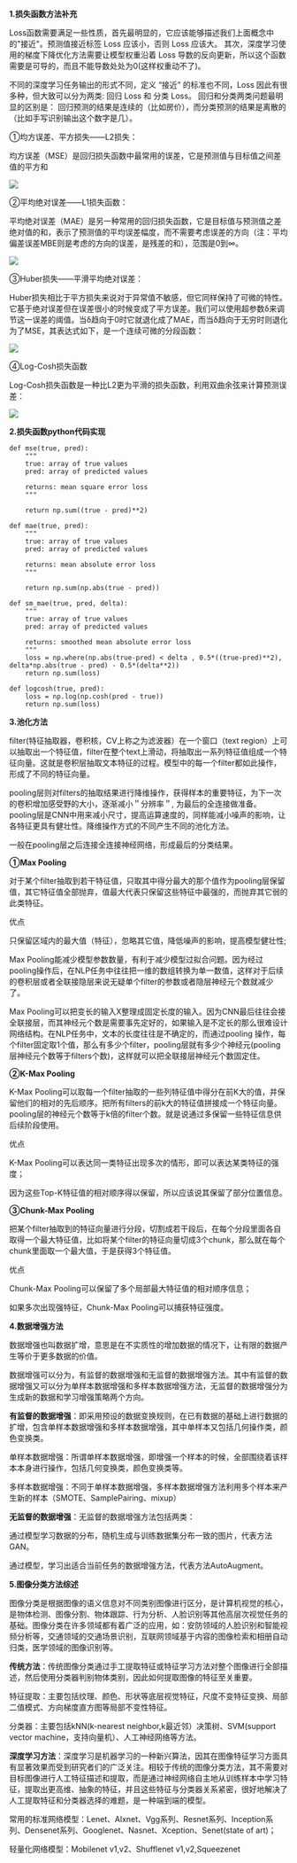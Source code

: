 **1.损失函数方法补充**

Loss函数需要满足一些性质，首先最明显的，它应该能够描述我们上面概念中的"接近"。预测值接近标签 Loss 应该小，否则 Loss 应该大。 其次，深度学习使用的梯度下降优化方法需要让模型权重沿着 Loss 导数的反向更新，所以这个函数需要是可导的，而且不能导数处处为0(这样权重动不了)。

不同的深度学习任务输出的形式不同，定义 “接近” 的标准也不同，Loss 因此有很多种，但大致可以分为两类: 回归 Loss 和 分类 Loss。 回归和分类两类问题最明显的区别是： 回归预测的结果是连续的（比如房价），而分类预测的结果是离散的（比如手写识别输出这个数字是几）。

①均方误差、平方损失——L2损失：

均方误差（MSE）是回归损失函数中最常用的误差，它是预测值与目标值之间差值的平方和

![](https://ai-studio-static-online.cdn.bcebos.com/0d4dcca5dcb2495cbf3d26a856d4fdca54a1d47cabf44c409cd78263b81b78af)



②平均绝对误差——L1损失函数：

平均绝对误差（MAE）是另一种常用的回归损失函数，它是目标值与预测值之差绝对值的和，表示了预测值的平均误差幅度，而不需要考虑误差的方向（注：平均偏差误差MBE则是考虑的方向的误差，是残差的和），范围是0到∞。

![](https://ai-studio-static-online.cdn.bcebos.com/8ee6eae312634cea8f548cc6ac1ea1563db7fb52aa7f49a38683362b8ea25648)


③Huber损失——平滑平均绝对误差：

Huber损失相比于平方损失来说对于异常值不敏感，但它同样保持了可微的特性。它基于绝对误差但在误差很小的时候变成了平方误差。我们可以使用超参数δ来调节这一误差的阈值。当δ趋向于0时它就退化成了MAE，而当δ趋向于无穷时则退化为了MSE，其表达式如下，是一个连续可微的分段函数：

![](https://ai-studio-static-online.cdn.bcebos.com/de1622506a4a4d05a6578933723679f667a8cad9ba7b433e95b13a188bb14fe9)


④Log-Cosh损失函数

Log-Cosh损失函数是一种比L2更为平滑的损失函数，利用双曲余弦来计算预测误差：

![](https://ai-studio-static-online.cdn.bcebos.com/80019bc8d99f43698d1047757a3f8b273b24309b46ca4a9f834d90d4ddc72ade)




**2.损失函数python代码实现**

```
def mse(true, pred):
    """
    true: array of true values    
    pred: array of predicted values
    
    returns: mean square error loss
    """
    
    return np.sum((true - pred)**2)
```

```
def mae(true, pred):
    """
    true: array of true values    
    pred: array of predicted values
    
    returns: mean absolute error loss
    """
    
    return np.sum(np.abs(true - pred))
```

```
def sm_mae(true, pred, delta):
    """
    true: array of true values    
    pred: array of predicted values
    
    returns: smoothed mean absolute error loss
    """
    loss = np.where(np.abs(true-pred) < delta , 0.5*((true-pred)**2), delta*np.abs(true - pred) - 0.5*(delta**2))
    return np.sum(loss)
```

```
def logcosh(true, pred):
    loss = np.log(np.cosh(pred - true))
    return np.sum(loss)
```

    


**3.池化方法**

filter(特征抽取器，卷积核，CV上称之为滤波器）在一个窗口（text region）上可以抽取出一个特征值，filter在整个text上滑动，将抽取出一系列特征值组成一个特征向量。这就是卷积层抽取文本特征的过程。模型中的每一个filter都如此操作，形成了不同的特征向量。

pooling层则对filters的抽取结果进行降维操作，获得样本的重要特征，为下一次的卷积增加感受野的大小，逐渐减小＂分辨率＂, 为最后的全连接做准备。pooling层是CNN中用来减小尺寸，提高运算速度的，同样能减小噪声的影响，让各特征更具有健壮性。降维操作方式的不同产生不同的池化方法。

一般在pooling层之后连接全连接神经网络，形成最后的分类结果。


**①Max Pooling**

对于某个filter抽取到若干特征值，只取其中得分最大的那个值作为pooling层保留值，其它特征值全部抛弃，值最大代表只保留这些特征中最强的，而抛弃其它弱的此类特征。

优点

只保留区域内的最大值（特征），忽略其它值，降低噪声的影响，提高模型健壮性;

Max Pooling能减少模型参数数量，有利于减少模型过拟合问题。因为经过pooling操作后，在NLP任务中往往把一维的数组转换为单一数值，这样对于后续的卷积层或者全联接隐层来说无疑单个filter的参数或者隐层神经元个数就减少了。

Max Pooling可以把变长的输入X整理成固定长度的输入。因为CNN最后往往会接全联接层，而其神经元个数是需要事先定好的，如果输入是不定长的那么很难设计网络结构。在NLP任务中，文本的长度往往是不确定的，而通过pooling 操作，每个filter固定取1个值，那么有多少个filter，pooling层就有多少个神经元(pooling层神经元个数等于filters个数)，这样就可以把全联接层神经元个数固定住。

**②K-Max Pooling**

K-Max Pooling可以取每一个filter抽取的一些列特征值中得分在前K大的值，并保留他们的相对的先后顺序。把所有filters的前k大的特征值拼接成一个特征向量。pooling层的神经元个数等于k倍的filter个数。就是说通过多保留一些特征信息供后续阶段使用。

优点

K-Max Pooling可以表达同一类特征出现多次的情形，即可以表达某类特征的强度；

因为这些Top-K特征值的相对顺序得以保留，所以应该说其保留了部分位置信息。


**③Chunk-Max Pooling**

把某个filter抽取到的特征向量进行分段，切割成若干段后，在每个分段里面各自取得一个最大特征值，比如将某个filter的特征向量切成3个chunk，那么就在每个chunk里面取一个最大值，于是获得3个特征值。

优点

Chunk-Max Pooling可以保留了多个局部最大特征值的相对顺序信息；

如果多次出现强特征，Chunk-Max Pooling可以捕获特征强度。


**4.数据增强方法**

数据增强也叫数据扩增，意思是在不实质性的增加数据的情况下，让有限的数据产生等价于更多数据的价值。

数据增强可以分为，有监督的数据增强和无监督的数据增强方法。其中有监督的数据增强又可以分为单样本数据增强和多样本数据增强方法，无监督的数据增强分为生成新的数据和学习增强策略两个方向。

**有监督的数据增强**：即采用预设的数据变换规则，在已有数据的基础上进行数据的扩增，包含单样本数据增强和多样本数据增强，其中单样本又包括几何操作类，颜色变换类。

单样本数据增强：所谓单样本数据增强，即增强一个样本的时候，全部围绕着该样本本身进行操作，包括几何变换类，颜色变换类等。

多样本数据增强：不同于单样本数据增强，多样本数据增强方法利用多个样本来产生新的样本（SMOTE、SamplePairing、mixup）

**无监督的数据增强**：无监督的数据增强方法包括两类：

通过模型学习数据的分布，随机生成与训练数据集分布一致的图片，代表方法GAN。

通过模型，学习出适合当前任务的数据增强方法，代表方法AutoAugment。



**5.图像分类方法综述**

图像分类是根据图像的语义信息对不同类别图像进行区分，是计算机视觉的核心，是物体检测、图像分割、物体跟踪、行为分析、人脸识别等其他高层次视觉任务的基础。图像分类在许多领域都有着广泛的应用，如：安防领域的人脸识别和智能视频分析等，交通领域的交通场景识别，互联网领域基于内容的图像检索和相册自动归类，医学领域的图像识别等。

**传统方法**：传统图像分类通过手工提取特征或特征学习方法对整个图像进行全部描述，然后使用分类器判别物体类别，因此如何提取图像的特征至关重要。

特征提取：主要包括纹理、颜色、形状等底层视觉特征，尺度不变特征变换、局部二值模式、方向梯度直方图等局部不变性特征。

分类器：主要包括kNN(k-nearest neighbor,k最近邻）决策树、SVM(support vector machine，支持向量机）、人工神经网络等方法。

**深度学习方法**：深度学习是机器学习的一种新兴算法，因其在图像特征学习方面具有显著效果而受到研究者们的广泛关注。相较于传统的图像分类方法，其不需要对目标图像进行人工特征描述和提取，而是通过神经网络自主地从训练样本中学习特征，提取出更高维、抽象的特征，并且这些特征与分类器关系紧密，很好地解决了人工提取特征和分类器选择的难题，是一种端到端的模型。

常用的标准网络模型：Lenet、Alxnet、Vgg系列、Resnet系列、Inception系列、Densenet系列、Googlenet、Nasnet、Xception、Senet(state of art)；

轻量化网络模型：Mobilenet v1,v2、Shufflenet v1,v2,Squeezenet

